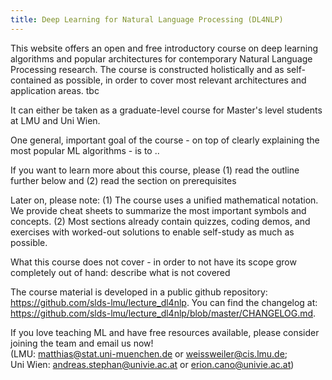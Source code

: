 ```yaml
---
title: Deep Learning for Natural Language Processing (DL4NLP)
---
```


This website offers an open and free introductory course on deep learning algorithms and popular architectures for contemporary Natural Language Processing research. The course is constructed holistically and as self-contained as possible, in order to cover most relevant architectures and application areas. tbc

It can either be taken as a graduate-level course for Master's level students at LMU and Uni Wien.

One general, important goal of the course - on top of clearly explaining the most popular ML algorithms - is to ..

If you want to learn more about this course, please (1) read the outline further below and (2) read the section on prerequisites

Later on, please note: (1) The course uses a unified mathematical notation. We provide cheat sheets to summarize the most important symbols and concepts. (2) Most sections already contain quizzes, coding demos, and exercises with worked-out solutions to enable self-study as much as possible.

What this course does not cover - in order to not have its scope grow completely out of hand: describe what is not covered


The course material is developed in a public github repository: https://github.com/slds-lmu/lecture_dl4nlp. You can find the changelog at: https://github.com/slds-lmu/lecture_dl4nlp/blob/master/CHANGELOG.md.

If you love teaching ML and have free resources available, please consider joining the team and email us now!  
(LMU: matthias@stat.uni-muenchen.de or weissweiler@cis.lmu.de;  
Uni Wien: andreas.stephan@univie.ac.at or erion.cano@univie.ac.at)

